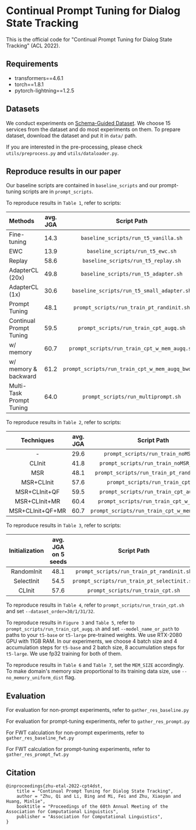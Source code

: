 # Continual Prompt Tuning for Dialog State Tracking

This is the official code for "Continual Prompt Tuning for Dialog State Tracking" (ACL 2022).

## Requirements

- transformers==4.6.1
- torch==1.8.1
- pytorch-lightning==1.2.5


## Datasets

We conduct experiments on [Schema-Guided Dataset](https://github.com/google-research-datasets/dstc8-schema-guided-dialogue). We choose 15 services from the dataset and do most experiments on them. To prepare dataset, download the dataset and put it in `data/` path.

If you are interested in the pre-processing, please check ```utils/preprocess.py``` and ```utils/dataloader.py```.

## Reproduce results in our paper

Our baseline scripts are contained in `baseline_scripts` and our prompt-tuning scripts are in `prompt_scripts`.

To reproduce results in `Table 1`, refer to scripts:


| Methods                  | avg. JGA |                   Script Path                    |
| :----------------------- | :------: | :----------------------------------------------: |
| Fine-tuning              |   14.3   |       `baseline_scripts/run_t5_vanilla.sh`       |
| EWC                      |   13.9   |         `baseline_scripts/run_t5_ewc.sh`         |
| Replay                   |   58.6   |       `baseline_scripts/run_t5_replay.sh`        |
| AdapterCL (20x)          |   49.8   |       `baseline_scripts/run_t5_adapter.sh`       |
| AdapterCL (1x)           |   30.6   |    `baseline_scripts/run_t5_small_adapter.sh`    |
| Prompt Tuning            |   48.1   |    `prompt_scripts/run_train_pt_randinit.sh`     |
| Continual Prompt Tuning  |   59.5   |      `prompt_scripts/run_train_cpt_augq.sh`      |
| w/ memory                |   60.7   |   `prompt_scripts/run_train_cpt_w_mem_augq.sh`   |
| w/ memory & backward     |   61.2   | `prompt_scripts/run_train_cpt_w_mem_augq_bwd.sh` |
| Multi-Task Prompt Tuning |   64.0   |       `prompt_scripts/run_multiprompt.sh`        |


To reproduce results in `Table 2`, refer to scripts:

|    Techniques    | avg. JGA |                 Script Path                  |
| :--------------: | :------: | :------------------------------------------: |
|        -         |   29.6   |     `prompt_scripts/run_train_noMSR.sh`      |
|      CLInit      |   41.8   |    `prompt_scripts/run_train_noMSR_cl.sh`    |
|       MSR        |   48.1   |  `prompt_scripts/run_train_pt_randinit.sh`   |
|    MSR+CLInit    |   57.6   |      `prompt_scripts/run_train_cpt.sh`       |
|  MSR+CLInit+QF   |   59.5   |    `prompt_scripts/run_train_cpt_augq.sh`    |
|  MSR+CLInit+MR   |   60.4   |   `prompt_scripts/run_train_cpt_w_mem.sh`    |
| MSR+CLInit+QF+MR |   60.7   | `prompt_scripts/run_train_cpt_w_mem_augq.sh` |


To reproduce results in `Table 3`, refer to scripts:

| Initialization | avg. JGA on 5 seeds |                 Script Path                 |
|:--------------:|:-------------------:|:-------------------------------------------:|
| RandomInit     |                48.1 | `prompt_scripts/run_train_pt_randinit.sh`   |
| SelectInit     |                54.5 | `prompt_scripts/run_train_pt_selectinit.sh` |
| CLInit         |                57.6 | `prompt_scripts/run_train_cpt.sh`           |


To reproduce results in `Table 4`, refer to `prompt_scripts/run_train_cpt.sh` and set `--dataset_order=30/1/31/32`.  

To reproduce results in `Figure 3` and `Table 5`, refer to `prompt_scripts/run_train_cpt_augq.sh` and set `--model_name_or_path` to paths to your `t5-base` or `t5-large` pre-trained weights. We use RTX-2080 GPU with 11GB RAM. In our experiments, we choose 4 batch size and 4 accumulation steps for `t5-base`
and 2 batch size, 8 accumulation steps for `t5-large`. We use fp32 training for both of them.

To reproduce results in `Table 6` and `Table 7`, set the `MEM_SIZE` accordingly. To make domain's memory size proportional to its training data size, use `--no_memory_uniform_dist` flag.

## Evaluation 

For evaluation for non-prompt experiments, refer to `gather_res_baseline.py`

For evaluation for prompt-tuning experiments, refer to `gather_res_prompt.py`

For FWT calculation for non-prompt experiments, refer to `gather_res_baseline_fwt.py`

For FWT calculation for prompt-tuning experiments, refer to `gather_res_prompt_fwt.py`

## Citation

```
@inproceedings{zhu-etal-2022-cpt4dst,
    title = "Continual Prompt Tuning for Dialog State Tracking",
    author = "Zhu, Qi and Li, Bing and Mi, Fei and Zhu, Xiaoyan and Huang, Minlie",
    booktitle = "Proceedings of the 60th Annual Meeting of the Association for Computational Linguistics",
    publisher = "Association for Computational Linguistics",
}
```

